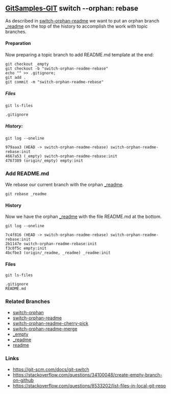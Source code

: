 ## [GitSamples-GIT](../../tree/master) switch --orphan: rebase

As described in [switch-orphan-readme](../../tree/switch-orphan-readme) we want to put 
an orphan branch [_readme](../../tree/_readme) on the top of the history
to accomplish the work with topic branches.

#### Preparation

Now preparing a topic branch to add README.md template at the end:

    git checkout _empty
    git checkout -b "switch-orphan-readme-rebase"
    echo "" >> .gitignore;
    git add .
    git commit -m "switch-orphan-readme-rebase"

##### Files

    git ls-files

    .gitignore

##### History:

    git log --oneline

    979aaa3 (HEAD -> switch-orphan-readme-rebase) switch-orphan-readme-rebase:init
    4667a53 (_empty) switch-orphan-readme-rebase:init
    4767389 (origin/_empty) empty:init

### Add README.md
We rebase our current branch with the orphan [_readme](../../tree/_readme).

    git rebase _readme

#### History
Now we have the orphan [_readme](../../tree/_readme) with the file README.md 
at the bottom. 

    git log --oneline

    7c4f816 (HEAD -> switch-orphan-readme-rebase) switch-orphan-readme-rebase:init
    2b1147e switch-orphan-readme-rebase:init
    f3c0f5c empty:init
    4bcfbe3 (origin/_readme, _readme) _readme:init

#### Files

    git ls-files

    .gitignore
    README.md

### Related Branches
* [switch-orphan](../../tree/switch-orphan)
* [switch-orphan-readme](../../tree/switch-orphan-readme)
* [switch-orphan-readme-cherry-pick](../../tree/switch-orphan-readme-cherry-pick)
* [switch-orphan-readme-merge](../../tree/switch-orphan-readme-merge)
* [_empty](../../tree/_empty)
* [_readme](../../tree/_readme)
* [readme](../../tree/readme)

### Links
* https://git-scm.com/docs/git-switch
* https://stackoverflow.com/questions/34100048/create-empty-branch-on-github
* https://stackoverflow.com/questions/8533202/list-files-in-local-git-repo